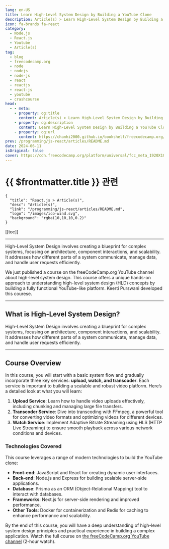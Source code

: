 ```yaml
---
lang: en-US
title: Learn High-Level System Design by Building a YouTube Clone
description: Article(s) > Learn High-Level System Design by Building a YouTube Clone
icon: fa-brands fa-react
category: 
  - Node.js
  - React.js
  - Youtube
  - Article(s)
tag: 
  - blog
  - freecodecamp.org
  - node
  - nodejs
  - node-js
  - react
  - reactjs
  - react-js
  - youtube
  - crashcourse
head:
  - - meta:
    - property: og:title
      content: Article(s) > Learn High-Level System Design by Building a YouTube Clone
    - property: og:description
      content: Learn High-Level System Design by Building a YouTube Clone
    - property: og:url
      content: https://chanhi2000.github.io/bookshelf/freecodecamp.org/how-to-build-a-rating-component-with-the-react-compound-component-pattern.html
prev: /programming/js-react/articles/README.md
date: 2024-06-11
isOriginal: false
cover: https://cdn.freecodecamp.org/platform/universal/fcc_meta_1920X1080-indigo.png
---
```


# {{ $frontmatter.title }} 관련

```component VPCard
{
  "title": "React.js > Article(s)",
  "desc": "Article(s)",
  "link": "/programming/js-react/articles/README.md",
  "logo": "/images/ico-wind.svg",
  "background": "rgba(10,10,10,0.2)"
}
```

[[toc]]

---

<SiteInfo
  name="Learn High-Level System Design by Building a YouTube Clone"
  desc="High-Level System Design involves creating a blueprint for complex systems, focusing on architecture, component interactions, and scalability. It addresses how different parts of a system communicate, manage data, and handle user requests efficiently..."
  url="https://freecodecamp.org/news/how-to-build-a-rating-component-with-the-react-compound-component-pattern/"
  logo="https://cdn.freecodecamp.org/universal/favicons/favicon.ico"
  preview="https://cdn.freecodecamp.org/platform/universal/fcc_meta_1920X1080-indigo.png"/>

High-Level System Design involves creating a blueprint for complex systems, focusing on architecture, component interactions, and scalability. It addresses how different parts of a system communicate, manage data, and handle user requests efficiently.

We just published a course on the freeCodeCamp.org YouTube channel about high-level system design. This course offers a unique hands-on approach to understanding high-level system design (HLD) concepts by building a fully functional YouTube-like platform. Keerti Purswani developed this courese.

---

## What is High-Level System Design?

High-Level System Design involves creating a blueprint for complex systems, focusing on architecture, component interactions, and scalability. It addresses how different parts of a system communicate, manage data, and handle user requests efficiently.

---

## Course Overview

In this course, you will start with a basic system flow and gradually incorporate three key services: **upload, watch, and transcoder**. Each service is important to building a scalable and robust video platform. Here’s a detailed look at what you will learn:

1. **Upload Service**: Learn how to handle video uploads effectively, including chunking and managing large file transfers.
2. **Transcoder Service**: Dive into transcoding with FFmpeg, a powerful tool for converting video formats and optimizing videos for different devices.
3. **Watch Service**: Implement Adaptive Bitrate Streaming using HLS (HTTP Live Streaming) to ensure smooth playback across various network conditions and devices.

### Technologies Covered

This course leverages a range of modern technologies to build the YouTube clone:

- **Front-end**: JavaScript and React for creating dynamic user interfaces.
- **Back-end**: Node.js and Express for building scalable server-side applications.
- **Database**: Prisma as an ORM (Object-Relational Mapping) tool to interact with databases.
- **Frameworks**: Next.js for server-side rendering and improved performance.
- **Other Tools**: Docker for containerization and Redis for caching to enhance performance and scalability.

By the end of this course, you will have a deep understanding of high-level system design principles and practical experience in building a complex application. Watch the full course on [<FontIcon icon="fa-brands fa-youtube"/>the freeCodeCamp.org YouTube channel](https://youtu.be/FiXOaYnW64w) (2-hour watch).

<VidStack src="youtube/FiXOaYnW64w" />

